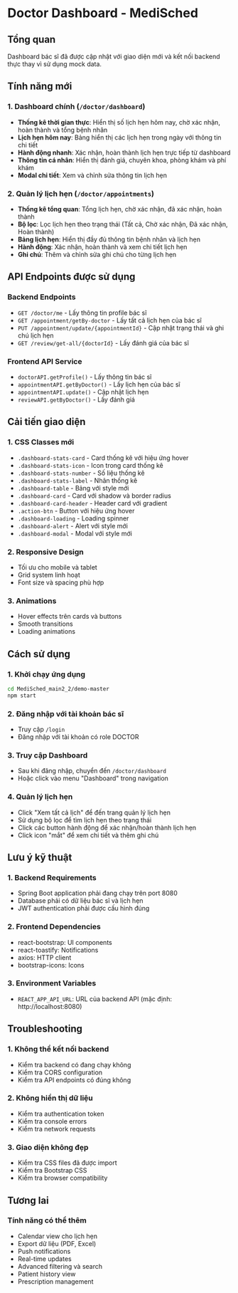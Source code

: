 # Doctor Dashboard - MediSched

## Tổng quan
Dashboard bác sĩ đã được cập nhật với giao diện mới và kết nối backend thực thay vì sử dụng mock data.

## Tính năng mới

### 1. Dashboard chính (`/doctor/dashboard`)
- **Thống kê thời gian thực**: Hiển thị số lịch hẹn hôm nay, chờ xác nhận, hoàn thành và tổng bệnh nhân
- **Lịch hẹn hôm nay**: Bảng hiển thị các lịch hẹn trong ngày với thông tin chi tiết
- **Hành động nhanh**: Xác nhận, hoàn thành lịch hẹn trực tiếp từ dashboard
- **Thông tin cá nhân**: Hiển thị đánh giá, chuyên khoa, phòng khám và phí khám
- **Modal chi tiết**: Xem và chỉnh sửa thông tin lịch hẹn

### 2. Quản lý lịch hẹn (`/doctor/appointments`)
- **Thống kê tổng quan**: Tổng lịch hẹn, chờ xác nhận, đã xác nhận, hoàn thành
- **Bộ lọc**: Lọc lịch hẹn theo trạng thái (Tất cả, Chờ xác nhận, Đã xác nhận, Hoàn thành)
- **Bảng lịch hẹn**: Hiển thị đầy đủ thông tin bệnh nhân và lịch hẹn
- **Hành động**: Xác nhận, hoàn thành và xem chi tiết lịch hẹn
- **Ghi chú**: Thêm và chỉnh sửa ghi chú cho từng lịch hẹn

## API Endpoints được sử dụng

### Backend Endpoints
- `GET /doctor/me` - Lấy thông tin profile bác sĩ
- `GET /appointment/getBy-doctor` - Lấy tất cả lịch hẹn của bác sĩ
- `PUT /appointment/update/{appointmentId}` - Cập nhật trạng thái và ghi chú lịch hẹn
- `GET /review/get-all/{doctorId}` - Lấy đánh giá của bác sĩ

### Frontend API Service
- `doctorAPI.getProfile()` - Lấy thông tin bác sĩ
- `appointmentAPI.getByDoctor()` - Lấy lịch hẹn của bác sĩ
- `appointmentAPI.update()` - Cập nhật lịch hẹn
- `reviewAPI.getByDoctor()` - Lấy đánh giá

## Cải tiến giao diện

### 1. CSS Classes mới
- `.dashboard-stats-card` - Card thống kê với hiệu ứng hover
- `.dashboard-stats-icon` - Icon trong card thống kê
- `.dashboard-stats-number` - Số liệu thống kê
- `.dashboard-stats-label` - Nhãn thống kê
- `.dashboard-table` - Bảng với style mới
- `.dashboard-card` - Card với shadow và border radius
- `.dashboard-card-header` - Header card với gradient
- `.action-btn` - Button với hiệu ứng hover
- `.dashboard-loading` - Loading spinner
- `.dashboard-alert` - Alert với style mới
- `.dashboard-modal` - Modal với style mới

### 2. Responsive Design
- Tối ưu cho mobile và tablet
- Grid system linh hoạt
- Font size và spacing phù hợp

### 3. Animations
- Hover effects trên cards và buttons
- Smooth transitions
- Loading animations

## Cách sử dụng

### 1. Khởi chạy ứng dụng
```bash
cd MediSched_main2_2/demo-master
npm start
```

### 2. Đăng nhập với tài khoản bác sĩ
- Truy cập `/login`
- Đăng nhập với tài khoản có role DOCTOR

### 3. Truy cập Dashboard
- Sau khi đăng nhập, chuyển đến `/doctor/dashboard`
- Hoặc click vào menu "Dashboard" trong navigation

### 4. Quản lý lịch hẹn
- Click "Xem tất cả lịch" để đến trang quản lý lịch hẹn
- Sử dụng bộ lọc để tìm lịch hẹn theo trạng thái
- Click các button hành động để xác nhận/hoàn thành lịch hẹn
- Click icon "mắt" để xem chi tiết và thêm ghi chú

## Lưu ý kỹ thuật

### 1. Backend Requirements
- Spring Boot application phải đang chạy trên port 8080
- Database phải có dữ liệu bác sĩ và lịch hẹn
- JWT authentication phải được cấu hình đúng

### 2. Frontend Dependencies
- react-bootstrap: UI components
- react-toastify: Notifications
- axios: HTTP client
- bootstrap-icons: Icons

### 3. Environment Variables
- `REACT_APP_API_URL`: URL của backend API (mặc định: http://localhost:8080)

## Troubleshooting

### 1. Không thể kết nối backend
- Kiểm tra backend có đang chạy không
- Kiểm tra CORS configuration
- Kiểm tra API endpoints có đúng không

### 2. Không hiển thị dữ liệu
- Kiểm tra authentication token
- Kiểm tra console errors
- Kiểm tra network requests

### 3. Giao diện không đẹp
- Kiểm tra CSS files đã được import
- Kiểm tra Bootstrap CSS
- Kiểm tra browser compatibility

## Tương lai

### Tính năng có thể thêm
- Calendar view cho lịch hẹn
- Export dữ liệu (PDF, Excel)
- Push notifications
- Real-time updates
- Advanced filtering và search
- Patient history view
- Prescription management 